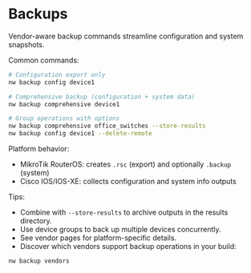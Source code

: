 # Backups

Vendor-aware backup commands streamline configuration and system snapshots.

Common commands:

```bash
# Configuration export only
nw backup config device1

# Comprehensive backup (configuration + system data)
nw backup comprehensive device1

# Group operations with options
nw backup comprehensive office_switches --store-results
nw backup config device1 --delete-remote
```

Platform behavior:

- MikroTik RouterOS: creates `.rsc` (export) and optionally `.backup` (system)
- Cisco IOS/IOS-XE: collects configuration and system info outputs

Tips:

- Combine with `--store-results` to archive outputs in the results directory.
- Use device groups to back up multiple devices concurrently.
- See vendor pages for platform-specific details.
- Discover which vendors support backup operations in your build:

```bash
nw backup vendors
```
